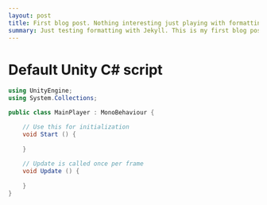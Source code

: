 ```yaml
---
layout: post
title: First blog post. Nothing interesting just playing with formatting here. 
summary: Just testing formatting with Jekyll. This is my first blog post.
---
```


<h1>Default Unity C# script</h1>

```c#
using UnityEngine;
using System.Collections;

public class MainPlayer : MonoBehaviour {

    // Use this for initialization
    void Start () {
    
    }
    
    // Update is called once per frame
    void Update () {
    
    }
}
```

